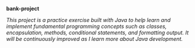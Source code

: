 **bank-project**

_This project is a practice exercise built with Java to help learn and implement fundamental programming concepts such as classes, encapsulation, methods, conditional statements, and formatting output. It will be continuously improved as I learn more about Java development._